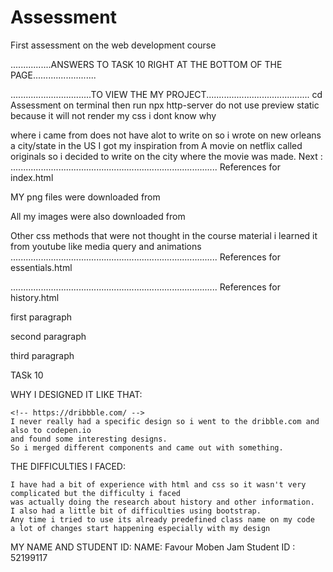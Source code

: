 # Assessment
First assessment on the web development course

................ANSWERS TO TASK 10 RIGHT AT THE BOTTOM OF THE PAGE.........................


................................TO VIEW THE MY PROJECT.........................................
cd Assessment on terminal
then run npx http-server
do not use preview static because it will not render my css i dont know why

where i came from does not have alot to write on so i wrote on new orleans a city/state in the US
I got my inspiration from A movie on netflix called originals so i decided to write on the city 
where the movie was made.
Next :
 ..................................................................................
References for index.html 

<!--  https://getaway.10best.com/13559472/all-your-questions-about-new-orleans-answered        -->
<!--  https://nola.eater.com/2018/8/27/16832782/best-food-new-orleans-nola-restaurants-city-guide -->

MY png files were downloaded from

<!-- icons from https://icons8.com/icons/set/motto -->

All my images were also downloaded from

<!-- https://unsplash.com/ -->

Other css methods that were not thought in the course material i learned it from youtube like media query and animations
 ..................................................................................
References for essentials.html
<!--  https://uk.hotels.com/go/usa/best-shopping-new-orleans   -->

<!--  https://www.neworleans.com/plan/transportation/    -->


 ..................................................................................
References for history.html
<!-- https://youtu.be/gMH8zmQXcrk -->
first paragraph
<!--  https://www.history.com/topics/us-states/new-orleans    -->

second paragraph
<!-- https://www.google.com/search?q=France+and+the+foundation+of+new+orleans+history&rlz=1C1EJFA_enGB764GB764&oq=France+and+the+foundation+of+new+orleans+history&aqs=chrome..69i57j33i22i29i30l7.15250j0j7&sourceid=chrome&ie=UTF-8 -->

third paragraph
<!-- https://www.google.com/search?q=new+orleans+in+the+1800s&rlz=1C1EJFA_enGB764GB764&oq=new+orleans+in+the+&aqs=chrome.0.69i59j69i57j0i512l3j69i60l3.5002j0j7&sourceid=chrome&ie=UTF-8 -->

TASk 10

WHY I DESIGNED IT LIKE THAT:

    <!-- https://dribbble.com/ --> 
    I never really had a specific design so i went to the dribble.com and also to codepen.io 
    and found some interesting designs.
    So i merged different components and came out with something.
    
THE DIFFICULTIES I FACED:

    I have had a bit of experience with html and css so it wasn't very complicated but the difficulty i faced
    was actually doing the research about history and other information.
    I also had a little bit of difficulties using bootstrap.
    Any time i tried to use its already predefined class name on my code
    a lot of changes start happening especially with my design

MY NAME AND STUDENT ID:
 NAME: Favour Moben Jam
 Student ID : 52199117
